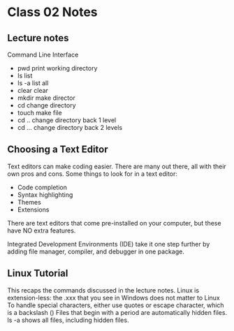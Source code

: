 # Class 02 Notes

## Lecture notes
Command Line Interface
  - pwd        print working directory
  - ls         list
  - ls -a      list all
  - clear      clear
  - mkdir      make director
  - cd         change directory
  - touch      make file
  - cd ..      change directory back 1 level
  - cd ...     change directory back 2 levels


## Choosing a Text Editor
Text editors can make coding easier.  There are many out there, all with their own pros and cons.
Some things to look for in a text editor:
- Code completion
- Syntax highlighting
- Themes
- Extensions

There are text editors that come pre-installed on your computer, but these have NO extra features.

Integrated Development Environments (IDE) take it one step further by adding file manager, compiler, and debugger in one package.

## Linux Tutorial
This recaps the commands discussed in the lecture notes.
Linux is extension-less: the .xxx that you see in Windows does not matter to Linux
To handle special characters, either use quotes or escape character, which is a backslash (\)
Files that begin with a period are automatically hidden files.
ls -a shows all files, including hidden files.

